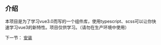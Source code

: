 ## 介绍

本项目是为了学习vue3.0而写的一个组件库，使用typescript、scss可以让你快速学习vue3的新特性。项目仅供学习。（请勿在生产环境中使用）

下一节： [安装](#/doc/install)